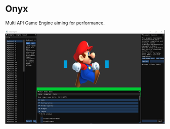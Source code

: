 # Onyx
Multi API Game Engine aiming for performance. 


![1](https://github.com/rob-DEV/Onyx/blob/master/dev_imgs/2.%20Imgui%20test%20render%20with%20textures.png)
